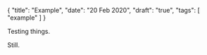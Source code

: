 {
	"title": "Example",
	"date": "20 Feb 2020",
	"draft": "true",
	"tags": [
		"example"
	]
}

Testing things.

Still.
